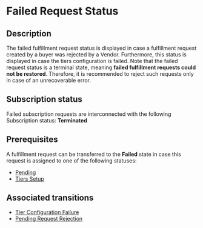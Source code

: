 # Failed Request Status 
## Description
The failed fulfillment request status is displayed in case a fulfillment request created by a buyer was rejected by a Vendor. Furthermore, this status is displayed in case the tiers configuration is failed. Note that the failed request status is a terminal state, meaning **failed fulfillment requests could not be restored**. Therefore, it is recommended to reject such requests only in case of an unrecoverable error.
## Subscription status
Failed subscription requests are interconnected with the following Subscription status:
**Terminated**
## Prerequisites
A fulfillment request can be transferred to the **Failed** state in case this request is assigned to one of the following statuses: 

* [Pending](s-b-pending.html)
* [Tiers Setup](s-c-tiers-setup.html)
## Associated transitions
* [Tier Configuration Failure](t-6-tiers-setup-failed)
* [Pending Request Rejection](t-12-pending-failed)
